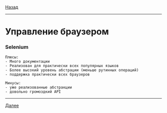 [Назад](/e2e-stack/)

---

# Управление браузером

### Selenium

    Плюсы:
    - Много документации
    - Реализован для практически всех популярных языков
    - Более высокий уровень абстрации (меньше рутинных операций)
    - поддержка практически всех браузеров

    Минусы:
    - уже реализованные абстракции
    - довольно громоздкий API

---

[Далее](/e2e-stack/slides/2.md)
